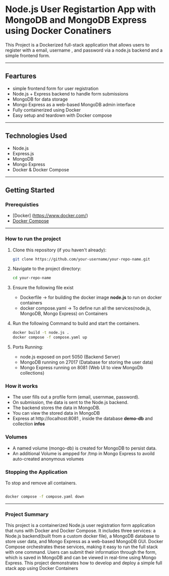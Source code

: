 # Node.js User Registartion App with MongoDB and MongoDB Express using Docker Conatiners

This Project is a Dockerized full-stack  application that allows users to register with a email, username , and password via a 
node.js backend and a simple frontend form.

---

## Feartures

- simple frontend form for user registration
- Node.js + Express backend to handle form submissions
- MongoDB for data storage
- Mongo Express as a web-based MongoDB admin interface
- Fully containerized using Docker
- Easy setup and teardown with Docker compose


---

## Technologies Used

- Node.js
- Express.js
- MongoDB
- Mongo Express 
- Docker & Docker Compose

---

## Getting Started

### Prerequisties

- [Docker] (https://www.docker.com/)
- [Docker Compose](https://docs.docker.com/compose/)

---

### How to run the project

1. Clone this repository (if you haven't already):
    ```bash
    git clone https://github.com/your-username/your-repo-name.git

    ```
2. Navigate to the project directory:
   ```bash
   cd your-repo-name

   ```
3. Ensure the following file exist
   - Dockerfile -> for building the docker image **node.js** to run on docker containers
   - docker compose.yaml -> To define run all the services(node.js, MongoDB, Mongo Express) on Containers

4. Run the following Command to build and start the containers.
   ```bash
   docker build -t node.js . 
   docker compose -f compose.yaml up 

5. Ports Running:
   - node.js exposed on port  5050 (Backend Server)
   - MongoDB running on 27017 (Database for storing the user data)
   - Mongo Express running on 8081 (Web UI to view MongoDb collections)

### How it works ###

- The user fills out a profile form (email, usernmae, password).
-  On submission, the data is sent to the Node.js backend.
- The backend stores the data in MongoDB.
- You can view the stored data in MongoDB
- Express at http://localhost:8081 , inside the database **demo-db** and collection **infos**

### Volumes ###

-  A named volume (mongo-db) is created for MongoDB to persist data.
-  An additional Volume is ampped for /tmp in Mongo Express to avoild auto-created anonymous volumes

### Stopping the Application ###
 To stop and remove all containers.

 ```bash

 docker compose -f compose.yaml down

 ```

---
### Project Summary ###

This project is a containerized Node.js user registration form application that runs with Docker and Docker Compose. It includes three services: a Node.js backend(built from a custom docker file), a MongoDB database to store user data, and Mongo Express as a web-based MongoDB GUI. 
Docker Compose orchestrates these services, making it easy to run the full stack with one command. Users can submit their information through the form, which is saved in MongoDB and can be viewed in real-time using Mongo Express. 
This project demonstrates how to develop and deploy a simple full stack app using Docker Containers
